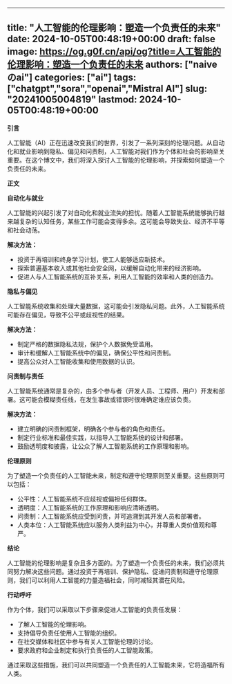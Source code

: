 
---
title: "人工智能的伦理影响：塑造一个负责任的未来"
date: 2024-10-05T00:48:19+00:00
draft: false
image: https://og.g0f.cn/api/og?title=人工智能的伦理影响：塑造一个负责任的未来
authors: ["naiveのai"]
categories: ["ai"]
tags: ["chatgpt","sora","openai","Mistral AI"]
slug: "20241005004819"
lastmod: 2024-10-05T00:48:19+00:00
---
**引言**

人工智能（AI）正在迅速改变我们的世界，引发了一系列深刻的伦理问题。从自动化和就业影响到隐私、偏见和问责制，人工智能对我们作为个体和社会的影响至关重要。在这个博文中，我们将深入探讨人工智能的伦理影响，并探索如何塑造一个负责任的未来。

**正文**

**自动化与就业**

人工智能的兴起引发了对自动化和就业流失的担忧。随着人工智能系统能够执行越来越复杂的认知任务，某些工作可能会变得多余。这可能会导致失业、经济不平等和社会动荡。

**解决方法：**

* 投资于再培训和终身学习计划，使工人能够适应新技术。
* 探索普遍基本收入或其他社会安全网，以缓解自动化带来的经济影响。
* 促进人与人工智能系统的互补关系，利用人工智能的效率和人类的创造力。

**隐私与偏见**

人工智能系统收集和处理大量数据，这可能会引发隐私问题。此外，人工智能系统可能存在偏见，导致不公平或歧视性的结果。

**解决方法：**

* 制定严格的数据隐私法规，保护个人数据免受滥用。
* 审计和缓解人工智能系统中的偏见，确保公平性和问责制。
* 提高公众对人工智能收集和使用数据的认识。

**问责制与责任**

人工智能系统通常是复杂的，由多个参与者（开发人员、工程师、用户）开发和部署。这可能会模糊责任线，在发生事故或错误时很难确定谁应该负责。

**解决方法：**

* 建立明确的问责制框架，明确各个参与者的角色和责任。
* 制定行业标准和最佳实践，以指导人工智能系统的设计和部署。
* 鼓励透明度和披露，让公众了解人工智能系统的工作原理和影响。

**伦理原则**

为了塑造一个负责任的人工智能未来，制定和遵守伦理原则至关重要。这些原则可以包括：

* 公平性：人工智能系统不应歧视或偏袒任何群体。
* 透明度：人工智能系统的工作原理和影响应清晰透明。
* 问责制：人工智能系统应受到问责，并可追溯到其开发人员和部署者。
* 人类本位：人工智能系统应以服务人类利益为中心，并尊重人类价值观和尊严。

**结论**

人工智能的伦理影响是复杂且多方面的。为了塑造一个负责任的未来，我们必须共同努力解决这些问题。通过投资于再培训、保护隐私、促进问责制和遵守伦理原则，我们可以利用人工智能的力量造福社会，同时减轻其潜在风险。

**行动呼吁**

作为个体，我们可以采取以下步骤来促进人工智能的负责任发展：

* 了解人工智能的伦理影响。
* 支持倡导负责任使用人工智能的组织。
* 在社交媒体和社区中参与有关人工智能伦理的讨论。
* 要求政府和企业制定和执行负责任的人工智能政策。

通过采取这些措施，我们可以共同塑造一个负责任的人工智能未来，它将造福所有人类。